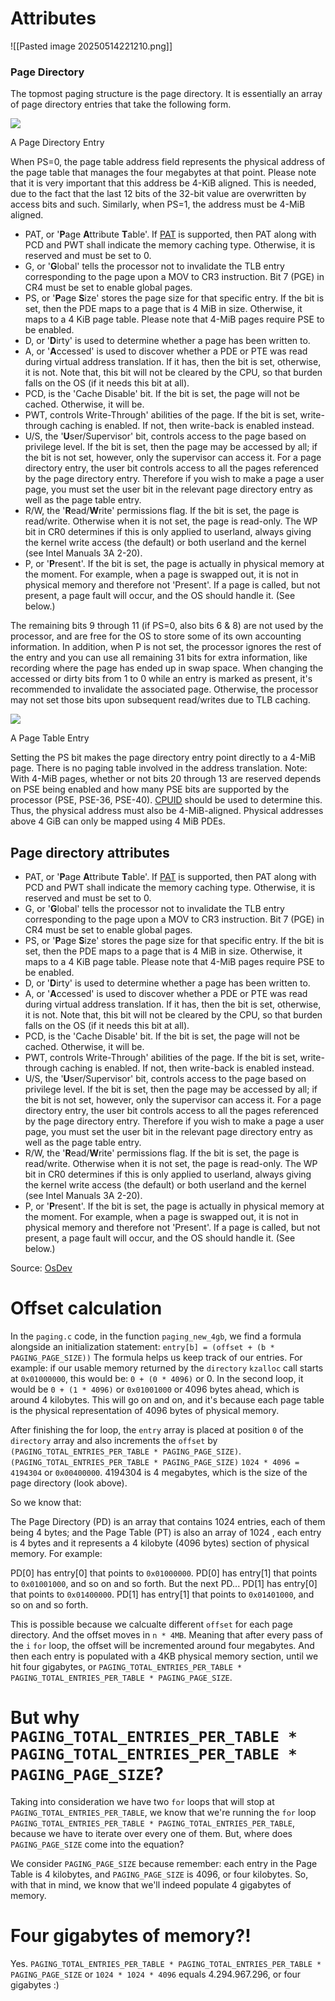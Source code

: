 # Attributes

![[Pasted image 20250514221210.png]]

### Page Directory

The topmost paging structure is the page directory. It is essentially an array of page directory entries that take the following form.

[![](https://wiki.osdev.org/images/1/1e/Page_directory_entry.png)](https://wiki.osdev.org/File:Page_directory_entry.png)

A Page Directory Entry

When PS=0, the page table address field represents the physical address of the page table that manages the four megabytes at that point. Please note that it is very important that this address be 4-KiB aligned. This is needed, due to the fact that the last 12 bits of the 32-bit value are overwritten by access bits and such. Similarly, when PS=1, the address must be 4-MiB aligned.

- PAT, or '**P**age **A**ttribute **T**able'. If [PAT](https://en.wikipedia.org/wiki/Page_attribute_table) is supported, then PAT along with PCD and PWT shall indicate the memory caching type. Otherwise, it is reserved and must be set to 0.
- G, or '**G**lobal' tells the processor not to invalidate the TLB entry corresponding to the page upon a MOV to CR3 instruction. Bit 7 (PGE) in CR4 must be set to enable global pages.
- PS, or '**P**age **S**ize' stores the page size for that specific entry. If the bit is set, then the PDE maps to a page that is 4 MiB in size. Otherwise, it maps to a 4 KiB page table. Please note that 4-MiB pages require PSE to be enabled.
- D, or '**D**irty' is used to determine whether a page has been written to.
- A, or '**A**ccessed' is used to discover whether a PDE or PTE was read during virtual address translation. If it has, then the bit is set, otherwise, it is not. Note that, this bit will not be cleared by the CPU, so that burden falls on the OS (if it needs this bit at all).
- PCD, is the 'Cache Disable' bit. If the bit is set, the page will not be cached. Otherwise, it will be.
- PWT, controls Write-Through' abilities of the page. If the bit is set, write-through caching is enabled. If not, then write-back is enabled instead.
- U/S, the '**U**ser/Supervisor' bit, controls access to the page based on privilege level. If the bit is set, then the page may be accessed by all; if the bit is not set, however, only the supervisor can access it. For a page directory entry, the user bit controls access to all the pages referenced by the page directory entry. Therefore if you wish to make a page a user page, you must set the user bit in the relevant page directory entry as well as the page table entry.
- R/W, the '**R**ead/**W**rite' permissions flag. If the bit is set, the page is read/write. Otherwise when it is not set, the page is read-only. The WP bit in CR0 determines if this is only applied to userland, always giving the kernel write access (the default) or both userland and the kernel (see Intel Manuals 3A 2-20).
- P, or '**P**resent'. If the bit is set, the page is actually in physical memory at the moment. For example, when a page is swapped out, it is not in physical memory and therefore not 'Present'. If a page is called, but not present, a page fault will occur, and the OS should handle it. (See below.)

The remaining bits 9 through 11 (if PS=0, also bits 6 & 8) are not used by the processor, and are free for the OS to store some of its own accounting information. In addition, when P is not set, the processor ignores the rest of the entry and you can use all remaining 31 bits for extra information, like recording where the page has ended up in swap space. When changing the accessed or dirty bits from 1 to 0 while an entry is marked as present, it's recommended to invalidate the associated page. Otherwise, the processor may not set those bits upon subsequent read/writes due to TLB caching.

[![](https://wiki.osdev.org/images/6/60/Page_table_entry.png)](https://wiki.osdev.org/File:Page_table_entry.png)

A Page Table Entry

Setting the PS bit makes the page directory entry point directly to a 4-MiB page. There is no paging table involved in the address translation. Note: With 4-MiB pages, whether or not bits 20 through 13 are reserved depends on PSE being enabled and how many PSE bits are supported by the processor (PSE, PSE-36, PSE-40). [CPUID](https://wiki.osdev.org/CPUID "CPUID") should be used to determine this. Thus, the physical address must also be 4-MiB-aligned. Physical addresses above 4 GiB can only be mapped using 4 MiB PDEs.

## Page directory attributes
- PAT, or '**P**age **A**ttribute **T**able'. If [PAT](https://en.wikipedia.org/wiki/Page_attribute_table) is supported, then PAT along with PCD and PWT shall indicate the memory caching type. Otherwise, it is reserved and must be set to 0.
- G, or '**G**lobal' tells the processor not to invalidate the TLB entry corresponding to the page upon a MOV to CR3 instruction. Bit 7 (PGE) in CR4 must be set to enable global pages.
- PS, or '**P**age **S**ize' stores the page size for that specific entry. If the bit is set, then the PDE maps to a page that is 4 MiB in size. Otherwise, it maps to a 4 KiB page table. Please note that 4-MiB pages require PSE to be enabled.
- D, or '**D**irty' is used to determine whether a page has been written to.
- A, or '**A**ccessed' is used to discover whether a PDE or PTE was read during virtual address translation. If it has, then the bit is set, otherwise, it is not. Note that, this bit will not be cleared by the CPU, so that burden falls on the OS (if it needs this bit at all).
- PCD, is the 'Cache Disable' bit. If the bit is set, the page will not be cached. Otherwise, it will be.
- PWT, controls Write-Through' abilities of the page. If the bit is set, write-through caching is enabled. If not, then write-back is enabled instead.
- U/S, the '**U**ser/Supervisor' bit, controls access to the page based on privilege level. If the bit is set, then the page may be accessed by all; if the bit is not set, however, only the supervisor can access it. For a page directory entry, the user bit controls access to all the pages referenced by the page directory entry. Therefore if you wish to make a page a user page, you must set the user bit in the relevant page directory entry as well as the page table entry.
- R/W, the '**R**ead/**W**rite' permissions flag. If the bit is set, the page is read/write. Otherwise when it is not set, the page is read-only. The WP bit in CR0 determines if this is only applied to userland, always giving the kernel write access (the default) or both userland and the kernel (see Intel Manuals 3A 2-20).
- P, or '**P**resent'. If the bit is set, the page is actually in physical memory at the moment. For example, when a page is swapped out, it is not in physical memory and therefore not 'Present'. If a page is called, but not present, a page fault will occur, and the OS should handle it. (See below.)

Source: [OsDev](https://wiki.osdev.org/Paging)
# Offset calculation
In the `paging.c` code, in the function `paging_new_4gb`, we find a formula alongside an initialization statement:
`entry[b] = (offset + (b * PAGING_PAGE_SIZE))`
The formula helps us keep track of our entries. For example: if our usable memory returned by the `directory` `kzalloc` call starts at `0x01000000`, this would be:
`0 + (0 * 4096)` or 0. In the second loop, it would be `0 + (1 * 4096)` or `0x01001000` or 4096 bytes ahead, which is around 4 kilobytes. This will go on and on, and it's because each page table is the physical representation of 4096 bytes of physical memory.

After finishing the for loop, the `entry` array is placed at position `0` of the `directory` array and also increments the `offset` by `(PAGING_TOTAL_ENTRIES_PER_TABLE * PAGING_PAGE_SIZE)`.
`(PAGING_TOTAL_ENTRIES_PER_TABLE * PAGING_PAGE_SIZE)`
`1024 * 4096 = 4194304` or `0x00400000`. 4194304 is 4 megabytes, which is the size of the page directory (look above). 

So we know that:

The Page Directory (PD) is an array that contains 1024 entries, each of them being 4 bytes; and the Page Table (PT) is also an array of 1024 , each entry is 4 bytes and it represents a 4 kilobyte (4096 bytes) section of physical memory. For example:

PD[0] has entry[0] that points to `0x01000000`. PD[0] has entry[1] that points to `0x01001000`, and so on and so forth.
But the next PD...
PD[1] has entry[0] that points to `0x01400000`. PD[1] has entry[1] that points to `0x01401000`, and so on and so forth.

This is possible because we calcualte different `offset` for each page directory. And the offset moves in `n * 4MB`. Meaning that after every pass of the `i` `for` loop, the offset will be incremented around four megabytes. And then each entry is populated with a 4KB physical memory section, until we hit four gigabytes, or `PAGING_TOTAL_ENTRIES_PER_TABLE * PAGING_TOTAL_ENTRIES_PER_TABLE * PAGING_PAGE_SIZE`.

# But why `PAGING_TOTAL_ENTRIES_PER_TABLE * PAGING_TOTAL_ENTRIES_PER_TABLE * PAGING_PAGE_SIZE`?
Taking into consideration we have two `for` loops that will stop at `PAGING_TOTAL_ENTRIES_PER_TABLE`, we know that we're running the `for` loop `PAGING_TOTAL_ENTRIES_PER_TABLE * PAGING_TOTAL_ENTRIES_PER_TABLE`, because we have to iterate over every one of them. But, where does `PAGING_PAGE_SIZE` come into the equation?

We consider `PAGING_PAGE_SIZE` because remember: each entry in the Page Table is 4 kilobytes, and `PAGING_PAGE_SIZE` is 4096, or four kilobytes. So, with that in mind, we know that we'll indeed populate 4 gigabytes of memory.
# Four gigabytes of memory?!
Yes. `PAGING_TOTAL_ENTRIES_PER_TABLE * PAGING_TOTAL_ENTRIES_PER_TABLE * PAGING_PAGE_SIZE` or `1024 * 1024 * 4096` equals 4.294.967.296, or four gigabytes :)


